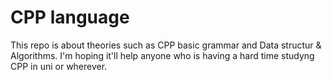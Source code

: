 # CPP language 
This repo is about theories such as CPP basic grammar and Data structur & Algorithms. I'm hoping it'll help anyone who is having a hard time studyng CPP in uni or wherever.

